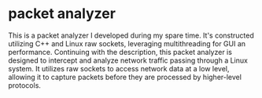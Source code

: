 # packet analyzer

This is a packet analyzer I developed during my spare time. It's constructed utilizing C++ and Linux raw sockets, leveraging multithreading for GUI an performance. Continuing with the description, this packet analyzer is designed to intercept and analyze network traffic passing through a Linux system. It utilizes raw sockets to access network data at a low level, allowing it to capture packets before they are processed by higher-level protocols.
